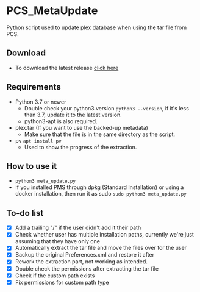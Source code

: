 # PCS_MetaUpdate
Python script used to update plex database when using the tar file from PCS.

Download
---------------------------------
- To download the latest release [click here](https://github.com/Nick0703/PCS_MetaUpdate/releases)

Requirements
---------------------------------
- Python 3.7 or newer
    - Double check your python3 version `python3 --version`, if it's less than 3.7, update it to the latest version.
    - python3-apt is also required.
- plex.tar (If you want to use the backed-up metadata)
	- Make sure that the file is in the same directory as the script.
- pv `apt install pv`
    - Used to show the progress of the extraction.

How to use it
---------------------------------
- `python3 meta_update.py`
- If you installed PMS through dpkg (Standard Installation) or using a docker installation, then run it as sudo `sudo python3 meta_update.py`

To-do list
---------------------------------
- [x] Add a trailing "/" if the user didn't add it their path
- [x] Check whether user has multiple installation paths, currently we're just assuming that they have only one
- [x] Automatically extract the tar file and move the files over for the user
- [x] Backup the original Preferences.xml and restore it after
- [x] Rework the extraction part, not working as intended.
- [x] Double check the permissions after extracting the tar file
- [x] Check if the custom path exists
- [x] Fix permissions for custom path type
